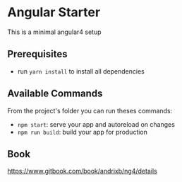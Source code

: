 # Angular Starter
This is a minimal angular4 setup

## Prerequisites
* run `yarn install` to install all dependencies

## Available Commands
From the project's folder you can run theses commands:

* `npm start`: serve your app and autoreload on changes
* `npm run build`: build your app for production 

## Book
https://www.gitbook.com/book/andrixb/ng4/details